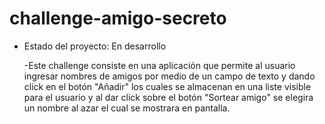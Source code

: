 # challenge-amigo-secreto
- Estado del proyecto: En desarrollo

  -Este challenge consiste en una aplicación que permite al usuario ingresar nombres de amigos por medio de un campo de texto y dando click en el botón "Añadir" los cuales se almacenan en una liste visible para el usuario y al dar click sobre el botón "Sortear amigo" se elegira un nombre al azar el cual se mostrara en pantalla.
